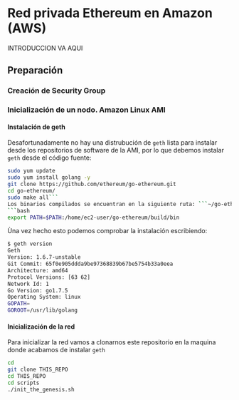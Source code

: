 # Red privada Ethereum en Amazon (AWS)

INTRODUCCION VA AQUI

## Preparación

### Creación de Security Group

### Inicialización de un nodo. Amazon Linux AMI
#### Instalación de geth
Desafortunadamente no hay una distrubución de ```geth``` lista para instalar desde los repositorios de software de la AMI, por lo que debemos instalar ```geth``` desde el código fuente:
```bash
sudo yum update
sudo yum install golang -y
git clone https://github.com/ethereum/go-ethereum.git
cd go-ethereum/
sudo make all```
Los binarios compilados se encuentran en la siguiente ruta: ```~/go-ethereum/build/bin``` por lo que podemos añadir esta ruta al Path para que podamos usarlo de una forma mas comoda.
```bash
export PATH=$PATH:/home/ec2-user/go-ethereum/build/bin
```
Ùna vez hecho esto podemos comprobar la instalación escribiendo:
```bash
$ geth version
Geth
Version: 1.6.7-unstable
Git Commit: 65f0e905ddda9be97368839b67be5754b33a0eea
Architecture: amd64
Protocol Versions: [63 62]
Network Id: 1
Go Version: go1.7.5
Operating System: linux
GOPATH=
GOROOT=/usr/lib/golang
```

#### Inicialización de la red
Para inicializar la red vamos a clonarnos este repositorio en la maquina donde acabamos de instalar ```geth```
```bash
cd
git clone THIS_REPO
cd THIS_REPO
cd scripts
./init_the_genesis.sh
```
